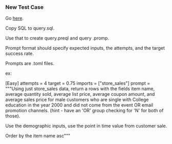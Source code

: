 

### New Test Case

Go [here](https://github.com/duckdb/duckdb/tree/main/extension/tpcds/dsdgen/queries).

Copy SQL to query.sql.

Use that to create query.preql and query .promp.

Prompt format should specify expected inputs, the attempts, and the target success rate.

Prompts are .toml files.

ex:

[Easy]
attempts = 4
target = 0.75
imports = ["store_sales"]
prompt = """Using just store_sales data, return a rows with the fields item name, average quantity sold, average list price, average coupon amount, and average sales price
 for male customers who are single with College education in the year 2000 and did not come from the event OR email promotion channels. (hint - have an 'OR' group checking for 'N' for both of those).

 Use the demographic inputs, use the point in time value from customer sale.

Order by the item name asc"""